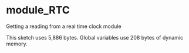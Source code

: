# module_RTC
Getting a reading from a real time clock module

This sketch uses 5,886 bytes.
Global variables use 208 bytes of dynamic memory.
